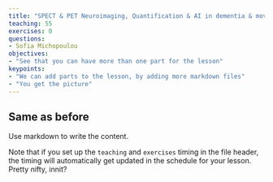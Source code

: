 ```yaml
---
title: "SPECT & PET Neuroimaging, Quantification & AI in dementia & movement disorder"
teaching: 55
exercises: 0
questions:
- Sofia Michopoulou
objectives:
- "See that you can have more than one part for the lesson"
keypoints:
- "We can add parts to the lesson, by adding more markdown files"
- "You get the picture"
---
```


## Same as before

Use markdown to write the content.

Note that if you set up the `teaching` and `exercises` timing in the file
header, the timing will automatically get updated in the schedule for your
lesson. Pretty nifty, innit?
